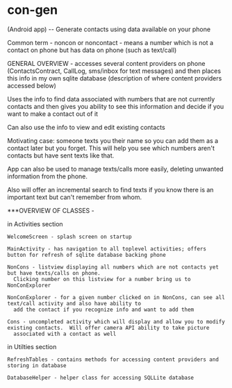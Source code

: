 con-gen
=======

(Android app) -- Generate contacts using data available on your phone

Common term - noncon or noncontact - means a number which is not a contact on phone but has data on phone (such as text/call)

GENERAL OVERVIEW - 
  accesses several content providers on phone (ContactsContract, CallLog, sms/inbox for text messages) 
    and then places this info in my own sqlite database (description of where content providers accessed below)

  Uses the info to find data associated with numbers that are not currently contacts and then gives you ability to see this information
    and decide if you want to make a contact out of it

  Can also use the info to view and edit existing contacts



Motivating case: 
  someone texts you their name so you can add them as a contact later but you forget.  This will help you see
    which numbers aren't contacts but have sent texts like that.  

  App can also be used to manage texts/calls more easily, deleting unwanted information from the phone.
  
  Also will offer an incremental search to find texts if you know there is an important text but can't remember from whom.



***OVERVIEW OF CLASSES - 

  in Activities section
  
    WelcomeScreen - splash screen on startup
    
    MainActivity - has navigation to all toplevel activities; offers button for refresh of sqlite database backing phone
    
    NonCons - listview displaying all numbers which are not contacts yet but have texts/calls on phone.  
      Clicking number on this listview for a number bring us to NonConExplorer
      
    NonConExplorer - for a given number clicked on in NonCons, can see all text/call activity and also have ability to 
      add the contact if you recognize info and want to add them
      
    Cons - uncompleted activity which will display and allow you to modify existing contacts.  Will offer camera API ability to take picture
      associated with a contact as well
      
  in Utilties section
  
    RefreshTables - contains methods for accessing content providers and storing in database
    
    DatabaseHelper - helper class for accessing SQLLite database
